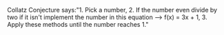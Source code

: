 Collatz Conjecture says:"1. Pick a number,
                         2. If the number even divide by two if it isn't implement the number in this equation --> f(x) = 3x + 1,
                         3. Apply these methods until the number reaches 1."
